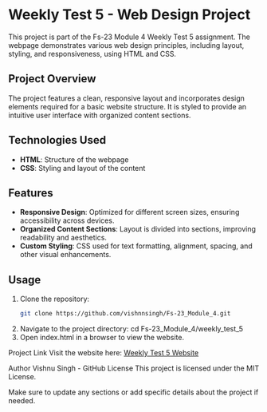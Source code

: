 # Weekly Test 5 - Web Design Project

This project is part of the Fs-23 Module 4 Weekly Test 5 assignment. The webpage demonstrates various web design principles, including layout, styling, and responsiveness, using HTML and CSS.

## Project Overview

The project features a clean, responsive layout and incorporates design elements required for a basic website structure. It is styled to provide an intuitive user interface with organized content sections.

## Technologies Used

- **HTML**: Structure of the webpage
- **CSS**: Styling and layout of the content

## Features

- **Responsive Design**: Optimized for different screen sizes, ensuring accessibility across devices.
- **Organized Content Sections**: Layout is divided into sections, improving readability and aesthetics.
- **Custom Styling**: CSS used for text formatting, alignment, spacing, and other visual enhancements.

## Usage

1. Clone the repository:
   ```bash
   git clone https://github.com/vishnnsingh/Fs-23_Module_4.git

2. Navigate to the project directory:
   cd Fs-23_Module_4/weekly_test_5
3. Open index.html in a browser to view the website.

Project Link
Visit the website here: [Weekly Test 5 Website](https://nikhilgoswami99.github.io/Web-Dev-Assignments/Weekly%20Test%205/index.html)

Author
Vishnu Singh - GitHub
License
This project is licensed under the MIT License.

Make sure to update any sections or add specific details about the project if needed.
